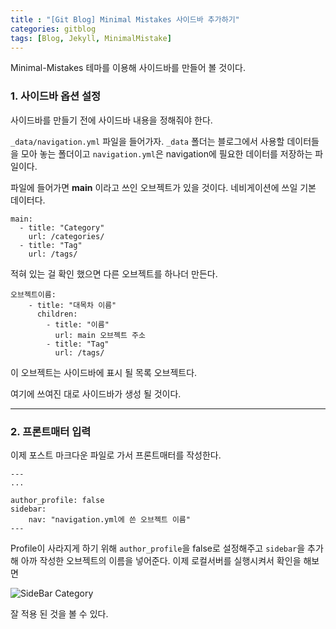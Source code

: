 ```yaml
---
title : "[Git Blog] Minimal Mistakes 사이드바 추가하기"
categories: gitblog
tags: [Blog, Jekyll, MinimalMistake]
---
```



Minimal-Mistakes 테마를 이용해 사이드바를 만들어 볼 것이다.

### 1. 사이드바 옵션 설정

사이드바를 만들기 전에 사이드바 내용을 정해줘야 한다.

`_data/navigation.yml` 파일을 들어가자. `_data` 폴더는 블로그에서 사용할 데이터들을 모아 놓는 폴더이고 `navigation.yml`은 navigation에 필요한 데이터를 저장하는 파일이다. 

파일에 들어가면 **main** 이라고 쓰인 오브젝트가 있을 것이다. 네비게이션에 쓰일 기본 데이터다.

```
main:
  - title: "Category"
    url: /categories/
  - title: "Tag"
    url: /tags/
```
적혀 있는 걸 확인 했으면 다른 오브젝트를 하나더 만든다.

```
오브젝트이름:
    - title: "대목차 이름"
      children:
        - title: "이름"
          url: main 오브젝트 주소
        - title: "Tag"
          url: /tags/
```
이 오브젝트는 사이드바에 표시 될 목록 오브젝트다.

여기에 쓰여진 대로 사이드바가 생성 될 것이다.



---



### 2. 프론트매터 입력

이제 포스트 마크다운 파일로 가서 프론트매터를 작성한다. 
```
---
...

author_profile: false
sidebar:
	nav: "navigation.yml에 쓴 오브젝트 이름"
---
```
Profile이 사라지게 하기 위해 `author_profile`을 false로 설정해주고 `sidebar`을 추가해 아까 작성한 오브젝트의 이름을 넣어준다. 이제 로컬서버를 실행시켜서 확인을 해보면



![SideBar Category](https://github.com/mohitto55/mohitto55.github.io/assets/154340583/525e23a5-d127-4e75-aed2-f288870a0cda)

잘 적용 된 것을 볼 수 있다.
